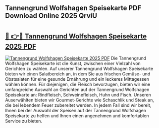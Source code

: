 ## Tannengrund Wolfshagen Speisekarte PDF Download Online 2025 QrviU

# <h2><a href="http://gcb54u.nevu.top/?p=Tannengrund+Wolfshagen+Speisekarte">🔗 👉🔴 Tannengrund Wolfshagen Speisekarte 2025 PDF</a></h2>

[![Tannengrund Wolfshagen Speisekarte 2025 PDF](https://i.imgur.com/dBaPXMq.png)](http://gcb54u.nevu.top/?p=Tannengrund+Wolfshagen+Speisekarte)
Die Tannengrund Wolfshagen Speisekarte ist die Kunst, zwischen einer Vielzahl von Gerichten zu wählen. Auf unserer Tannengrund Wolfshagen Speisekarte bieten wir einen Salatbereich an, in dem Sie aus frischen Gemüse- und Obstsalaten für eine gesunde Ernährung und ein leckeres Mittagessen wählen können. Für diejenigen, die Fleisch bevorzugen, bieten wir eine umfangreiche Auswahl an Gerichten auf der Tannengrund Wolfshagen Speisekarte an: Rindfleisch, Schweinefleisch, Huhn und Fisch. Unseren Auserwählten bieten wir Gourmet-Gerichte wie Schaschlik und Steak an, die bei lebendem Feuer zubereitet werden. In jedem Fall sind wir bereit, Ihnen bei der Auswahl der Speisen auf der Tannengrund Wolfshagen Speisekarte zu helfen und Ihnen einen angenehmen und komfortablen Service zu bieten.
